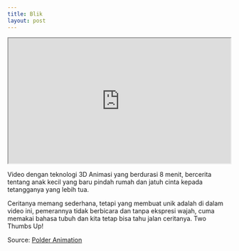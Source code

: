 ```yaml
---
title: Blik
layout: post
---
```


<iframe class="vid" src="http://player.vimeo.com/video/25475500?title=0&amp;byline=0&amp;portrait=0" width="500" height="281"></iframe>
<p>Video dengan teknologi 3D Animasi yang berdurasi 8 menit, bercerita tentang anak kecil yang baru pindah rumah dan jatuh cinta kepada tetangganya yang lebih tua.</p>
<p>Ceritanya memang sederhana, tetapi yang membuat unik adalah di dalam video ini, pemerannya tidak berbicara dan tanpa ekspresi wajah, cuma memakai bahasa tubuh dan kita tetap bisa tahu jalan ceritanya. Two Thumbs Up!</p>
<p>Source: <a href="http://www.polderanimation.com/">Polder Animation</a></p>